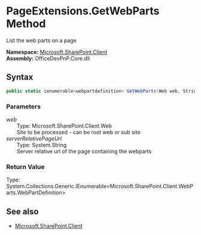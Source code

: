 # PageExtensions.GetWebParts Method  
List the web parts on a page  

**Namespace:** [Microsoft.SharePoint.Client](Microsoft.SharePoint.Client.md)  
**Assembly:** OfficeDevPnP.Core.dll  
## Syntax
```C#
public static ienumerable<webpartdefinition> GetWebParts(Web web, String serverRelativePageUrl)
```
### Parameters
*web*  
&emsp;&emsp;Type: Microsoft.SharePoint.Client.Web  
&emsp;&emsp;Site to be processed - can be root web or sub site  
*serverRelativePageUrl*  
&emsp;&emsp;Type: System.String  
&emsp;&emsp;Server relative url of the page containing the webparts  
### Return Value
Type: System.Collections.Generic.IEnumerable<Microsoft.SharePoint.Client.WebParts.WebPartDefinition>  

## See also
- [Microsoft.SharePoint.Client](Microsoft.SharePoint.Client.md)
